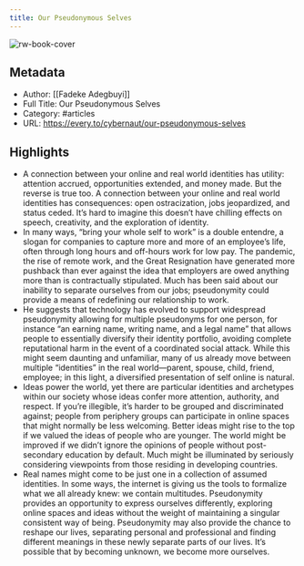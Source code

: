 ```yaml
---
title: Our Pseudonymous Selves
---
```

![rw-book-cover](https://d24ovhgu8s7341.cloudfront.net/uploads/post/social_media_image/1951/Final_social.jpg)

## Metadata
- Author: [[Fadeke Adegbuyi]]
- Full Title: Our Pseudonymous Selves
- Category: #articles
- URL: https://every.to/cybernaut/our-pseudonymous-selves

## Highlights
- A connection between your online and real world identities has utility: attention accrued, opportunities extended, and money made. But the reverse is true too. A connection between your online and real world identities has consequences: open ostracization, jobs jeopardized, and status ceded. It’s hard to imagine this doesn’t have chilling effects on speech, creativity, and the exploration of identity.
- In many ways, “bring your whole self to work” is a double entendre, a slogan for companies to capture more and more of an employee’s life, often through long hours and off-hours work for low pay. The pandemic, the rise of remote work, and the Great Resignation have generated more pushback than ever against the idea that employers are owed anything more than is contractually stipulated. Much has been said about our inability to separate ourselves from our jobs; pseudonymity could provide a means of redefining our relationship to work.
- He suggests that technology has evolved to support widespread pseudonymity allowing for multiple pseudonyms for one person, for instance “an earning name, writing name, and a legal name” that allows people to essentially diversify their identity portfolio, avoiding complete reputational harm in the event of a coordinated social attack. While this might seem daunting and unfamiliar, many of us already move between multiple “identities” in the real world—parent, spouse, child, friend, employee; in this light, a diversified presentation of self online is natural.
- Ideas power the world, yet there are particular identities and archetypes within our society whose ideas confer more attention, authority, and respect. If you’re illegible, it’s harder to be grouped and discriminated against; people from periphery groups can participate in online spaces that might normally be less welcoming. Better ideas might rise to the top if we valued the ideas of people who are younger. The world might be improved if we didn’t ignore the opinions of people without post-secondary education by default. Much might be illuminated by seriously considering viewpoints from those residing in developing countries.
- Real names might come to be just one in a collection of assumed identities. In some ways, the internet is giving us the tools to formalize what we all already knew: we contain multitudes. Pseudonymity provides an opportunity to express ourselves differently, exploring online spaces and ideas without the weight of maintaining a singular consistent way of being. Pseudonymity may also provide the chance to reshape our lives, separating personal and professional and finding different meanings in these newly separate parts of our lives. It’s possible that by becoming unknown, we become more ourselves.
